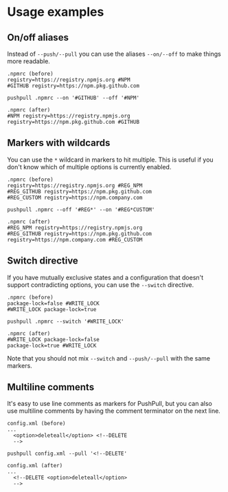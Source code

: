 # Usage examples

## On/off aliases
Instead of `--push/--pull` you can use the aliases `--on/--off` to make things more readable.
```
.npmrc (before)
registry=https://registry.npmjs.org #NPM
#GITHUB registry=https://npm.pkg.github.com

pushpull .npmrc --on '#GITHUB' --off '#NPM'

.npmrc (after)
#NPM registry=https://registry.npmjs.org
registry=https://npm.pkg.github.com #GITHUB
```

## Markers with wildcards
You can use the `*` wildcard in markers to hit multiple. This is useful if you don't know which of multiple options is currently enabled.
```
.npmrc (before)
registry=https://registry.npmjs.org #REG_NPM
#REG_GITHUB registry=https://npm.pkg.github.com
#REG_CUSTOM registry=https://npm.company.com

pushpull .npmrc --off '#REG*' --on '#REG*CUSTOM'

.npmrc (after)
#REG_NPM registry=https://registry.npmjs.org
#REG_GITHUB registry=https://npm.pkg.github.com
registry=https://npm.company.com #REG_CUSTOM
```

## Switch directive
If you have mutually exclusive states and a configuration that doesn't support contradicting options, you can use the `--switch` directive.
```
.npmrc (before)
package-lock=false #WRITE_LOCK
#WRITE_LOCK package-lock=true

pushpull .npmrc --switch '#WRITE_LOCK'

.npmrc (after)
#WRITE_LOCK package-lock=false
package-lock=true #WRITE_LOCK
```
Note that you should not mix `--switch` and `--push/--pull` with the same markers.

## Multiline comments
It's easy to use line comments as markers for PushPull, but you can also use multiline comments by having the comment terminator on the next line.
```
config.xml (before)
...
  <option>deleteall</option> <!--DELETE
  -->

pushpull config.xml --pull '<!--DELETE'

config.xml (after)
...
  <!--DELETE <option>deleteall</option>
  -->
```
